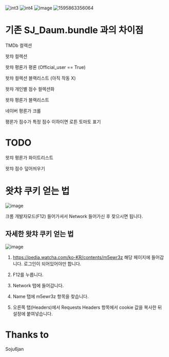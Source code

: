 ![int3](https://user-images.githubusercontent.com/59600370/88552620-449f9100-d05f-11ea-8b15-9366dc45c1f6.png)
![int4](https://user-images.githubusercontent.com/59600370/88552633-48cbae80-d05f-11ea-9e65-df78d40cb328.png)
![image](https://user-images.githubusercontent.com/59600370/88553054-d0192200-d05f-11ea-81b7-569039cfe1c1.png)
![1595863356064](https://user-images.githubusercontent.com/59600370/88560154-baf4c100-d068-11ea-9d07-0c20be826cbb.jpg)

# 기존 SJ_Daum.bundle 과의 차이점

TMDb 컬렉션

왓챠 컬렉션 

왓챠 평론가 평론 (Official_user == True)

왓챠 컬렉션 블랙리스트 (아직 작동 X)

왓챠 개인별 점수 컬렉션화

왓챠 평론가 블랙리스트

네이버 평론가 크롤

평론가 점수가 특정 점수 이하이면 로튼 토마토 표기

# TODO

왓챠 평론가 화이트리스트

왓챠 점수 덮어씌우기

# 왓챠 쿠키 얻는 법

![image](https://user-images.githubusercontent.com/59600370/88553501-50d81e00-d060-11ea-9eb1-b0d99f0935b2.png)

크롬 개발자모드(F12) 들어가셔서 Network 들어가신 후 찾으시면 됩니다.

## 자세한 왓챠 쿠키 얻는 법

![image](https://user-images.githubusercontent.com/59600370/88563321-d1048080-d06c-11ea-8538-5d06acd48e79.png)

1) https://pedia.watcha.com/ko-KR/contents/m5ewr3z 해당 페이지에 들어갑니다. 로그인이 되어있어야만 합니다.

2) F12를 누릅니다.

3) Network 탭에 들어갑니다.

4) Name 탭에 m5ewr3z 항목을 찾습니다.

5) 오른쪽 탭(Headers)에서 Requests Headers 항목에서 cookie 값을 복사한 뒤 설정에 붙여넣습니다.



# Thanks to

Soju6jan
